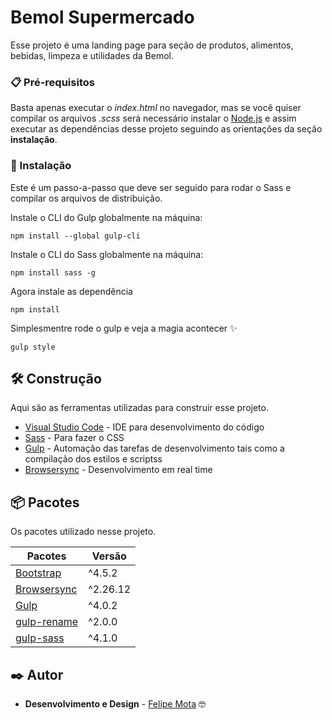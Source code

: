 # Bemol Supermercado

Esse projeto é uma landing page para seção de produtos, alimentos, bebidas, limpeza e utilidades da Bemol.

### 📋 Pré-requisitos

Basta apenas executar o *index.html* no navegador, mas se você quiser compilar os arquivos *.scss* será necessário instalar o [Node.js](https://nodejs.org/en/) e assim executar as dependências desse projeto seguindo as orientações da seção **instalação**.

### 🔧 Instalação

Este é um passo-a-passo que deve ser seguido para rodar o Sass e compilar os arquivos de distribuição.

Instale o CLI do Gulp globalmente na máquina:

```
npm install --global gulp-cli
```

Instale o CLI do Sass globalmente na máquina:

```
npm install sass -g 
```

Agora instale as dependência

```
npm install
```

Simplesmentre rode o gulp e veja a magia acontecer :sparkles:

```
gulp style
```



## 🛠️ Construção

Aqui são as ferramentas utilizadas para construir esse projeto.

* [Visual Studio Code](https://github.com/microsoft/vscode) - IDE para desenvolvimento do código
* [Sass](https://github.com/sass/sass) - Para fazer o CSS
* [Gulp](https://github.com/gulpjs/gulp) - Automação das tarefas de desenvolvimento tais como a compilação dos estilos e scriptss
* [Browsersync](https://github.com/BrowserSync/browser-sync) - Desenvolvimento em real time

## 📦 Pacotes

Os pacotes utilizado nesse projeto.

| __Pacotes__                                                                                 | __Versão__  |
| ------------------------------------------------------------------------------------------- | ----------- |
|  [Bootstrap](https://github.com/twbs/bootstrap)                                             |   ^4.5.2    |
|  [Browsersync](https://github.com/BrowserSync/browser-sync)                                |   ^2.26.12  |
|  [Gulp](https://github.com/gulpjs/gulp)                                                     |   ^4.0.2    |
|  [gulp-rename](https://github.com/hparra/gulp-rename)                                       |   ^2.0.0    |
|  [gulp-sass](https://github.com/dlmanning/gulp-sass)                                        |   ^4.1.0    |


## ✒️ Autor

* **Desenvolvimento e Design** - [Felipe Mota](https://github.com/felipemotabr) 🤓
